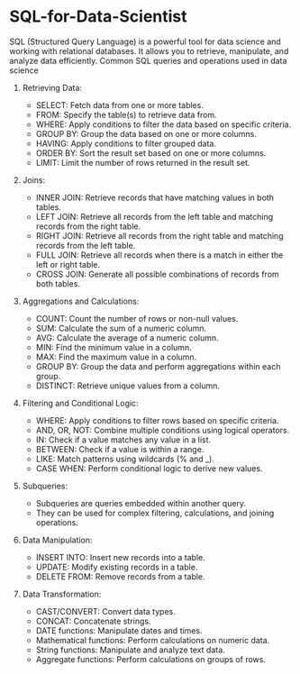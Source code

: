 # SQL-for-Data-Scientist
SQL (Structured Query Language) is a powerful tool for data science and working with relational databases. It allows you to retrieve, manipulate, and analyze data efficiently. 
Common SQL queries and operations used in data science

1. Retrieving Data:
   - SELECT: Fetch data from one or more tables.
   - FROM: Specify the table(s) to retrieve data from.
   - WHERE: Apply conditions to filter the data based on specific criteria.
   - GROUP BY: Group the data based on one or more columns.
   - HAVING: Apply conditions to filter grouped data.
   - ORDER BY: Sort the result set based on one or more columns.
   - LIMIT: Limit the number of rows returned in the result set.

2. Joins:
   - INNER JOIN: Retrieve records that have matching values in both tables.
   - LEFT JOIN: Retrieve all records from the left table and matching records from the right table.
   - RIGHT JOIN: Retrieve all records from the right table and matching records from the left table.
   - FULL JOIN: Retrieve all records when there is a match in either the left or right table.
   - CROSS JOIN: Generate all possible combinations of records from both tables.

3. Aggregations and Calculations:
   - COUNT: Count the number of rows or non-null values.
   - SUM: Calculate the sum of a numeric column.
   - AVG: Calculate the average of a numeric column.
   - MIN: Find the minimum value in a column.
   - MAX: Find the maximum value in a column.
   - GROUP BY: Group the data and perform aggregations within each group.
   - DISTINCT: Retrieve unique values from a column.

4. Filtering and Conditional Logic:
   - WHERE: Apply conditions to filter rows based on specific criteria.
   - AND, OR, NOT: Combine multiple conditions using logical operators.
   - IN: Check if a value matches any value in a list.
   - BETWEEN: Check if a value is within a range.
   - LIKE: Match patterns using wildcards (% and _).
   - CASE WHEN: Perform conditional logic to derive new values.

5. Subqueries:
   - Subqueries are queries embedded within another query.
   - They can be used for complex filtering, calculations, and joining operations.

6. Data Manipulation:
   - INSERT INTO: Insert new records into a table.
   - UPDATE: Modify existing records in a table.
   - DELETE FROM: Remove records from a table.

7. Data Transformation:
   - CAST/CONVERT: Convert data types.
   - CONCAT: Concatenate strings.
   - DATE functions: Manipulate dates and times.
   - Mathematical functions: Perform calculations on numeric data.
   - String functions: Manipulate and analyze text data.
   - Aggregate functions: Perform calculations on groups of rows.
